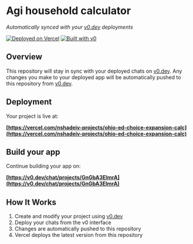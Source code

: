 # Agi household calculator

*Automatically synced with your [v0.dev](https://v0.dev) deployments*

[![Deployed on Vercel](https://img.shields.io/badge/Deployed%20on-Vercel-black?style=for-the-badge&logo=vercel)](https://vercel.com/nshadeiv-9903s-projects/v0-agi-household-calculator)
[![Built with v0](https://img.shields.io/badge/Built%20with-v0.dev-black?style=for-the-badge)](https://v0.dev/chat/projects/GnGbA3ElmrA)

## Overview

This repository will stay in sync with your deployed chats on [v0.dev](https://v0.dev).
Any changes you make to your deployed app will be automatically pushed to this repository from [v0.dev](https://v0.dev).

## Deployment

Your project is live at:

**[https://vercel.com/nshadeiv-projects/ohio-ed-choice-expansion-calc](https://vercel.com/nshadeiv-projects/ohio-ed-choice-expansion-calc)**

## Build your app

Continue building your app on:

**[https://v0.dev/chat/projects/GnGbA3ElmrA](https://v0.dev/chat/projects/GnGbA3ElmrA)**

## How It Works

1. Create and modify your project using [v0.dev](https://v0.dev)
2. Deploy your chats from the v0 interface
3. Changes are automatically pushed to this repository
4. Vercel deploys the latest version from this repository
